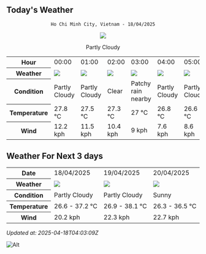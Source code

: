 ## Today's Weather
<div align="center">

`Ho Chi Minh City, Vietnam - 18/04/2025`

<img src="https://cdn.weatherapi.com/weather/64x64/day/116.png"/>

Partly Cloudy 

</div>


<table>
    <tr>
        <th>Hour</th>
          <td>00:00</div>   <td>01:00</div>   <td>02:00</div>   <td>03:00</div>   <td>04:00</div>   <td>05:00</div>   <td>06:00</div>   <td>07:00</div>   <td>08:00</div>   <td>09:00</div>   <td>10:00</div>   <td>$${\color{red}11:00}$$</td>   <td>12:00</div>   <td>13:00</div>   <td>14:00</div>   <td>15:00</div>   <td>16:00</div>   <td>17:00</div>   <td>18:00</div>   <td>19:00</div>   <td>20:00</div>   <td>21:00</div>   <td>22:00</div>   <td>23:00</div> 
    </tr>
    <tr>
        <th>Weather</th>
        <td><img src="https://cdn.weatherapi.com/weather/64x64/night/116.png"></img></td><td><img src="https://cdn.weatherapi.com/weather/64x64/night/116.png"></img></td><td><img src="https://cdn.weatherapi.com/weather/64x64/night/113.png"></img></td><td><img src="https://cdn.weatherapi.com/weather/64x64/night/176.png"></img></td><td><img src="https://cdn.weatherapi.com/weather/64x64/night/116.png"></img></td><td><img src="https://cdn.weatherapi.com/weather/64x64/night/116.png"></img></td><td><img src="https://cdn.weatherapi.com/weather/64x64/day/116.png"></img></td><td><img src="https://cdn.weatherapi.com/weather/64x64/day/116.png"></img></td><td><img src="https://cdn.weatherapi.com/weather/64x64/day/119.png"></img></td><td><img src="https://cdn.weatherapi.com/weather/64x64/day/176.png"></img></td><td><img src="https://cdn.weatherapi.com/weather/64x64/day/176.png"></img></td><td><img src="https://cdn.weatherapi.com/weather/64x64/day/116.png"></img></td><td><img src="https://cdn.weatherapi.com/weather/64x64/day/116.png"></img></td><td><img src="https://cdn.weatherapi.com/weather/64x64/day/116.png"></img></td><td><img src="https://cdn.weatherapi.com/weather/64x64/day/116.png"></img></td><td><img src="https://cdn.weatherapi.com/weather/64x64/day/116.png"></img></td><td><img src="https://cdn.weatherapi.com/weather/64x64/day/113.png"></img></td><td><img src="https://cdn.weatherapi.com/weather/64x64/day/113.png"></img></td><td><img src="https://cdn.weatherapi.com/weather/64x64/day/113.png"></img></td><td><img src="https://cdn.weatherapi.com/weather/64x64/night/113.png"></img></td><td><img src="https://cdn.weatherapi.com/weather/64x64/night/113.png"></img></td><td><img src="https://cdn.weatherapi.com/weather/64x64/night/116.png"></img></td><td><img src="https://cdn.weatherapi.com/weather/64x64/night/116.png"></img></td><td><img src="https://cdn.weatherapi.com/weather/64x64/night/116.png"></img></td>
    </tr>
    <tr>
        <th>Condition</th>
        <td width="200px">Partly Cloudy </td><td width="200px">Partly Cloudy </td><td width="200px">Clear </td><td width="200px">Patchy rain nearby</td><td width="200px">Partly Cloudy </td><td width="200px">Partly Cloudy </td><td width="200px">Partly Cloudy </td><td width="200px">Partly Cloudy </td><td width="200px">Cloudy </td><td width="200px">Patchy rain nearby</td><td width="200px">Patchy rain nearby</td><td width="200px">Partly cloudy</td><td width="200px">Partly Cloudy </td><td width="200px">Partly Cloudy </td><td width="200px">Partly Cloudy </td><td width="200px">Partly Cloudy </td><td width="200px">Sunny</td><td width="200px">Sunny</td><td width="200px">Sunny</td><td width="200px">Clear </td><td width="200px">Clear </td><td width="200px">Partly Cloudy </td><td width="200px">Partly Cloudy </td><td width="200px">Partly Cloudy </td>
    </tr>
    <tr>
        <th>Temperature</th>
        <td>27.8 °C</td><td>27.5 °C</td><td>27.3 °C</td><td>27 °C</td><td>26.8 °C</td><td>26.6 °C</td><td>26.6 °C</td><td>28 °C</td><td>29.7 °C</td><td>31.7 °C</td><td>33.6 °C</td><td>32.2 °C</td><td>36.1 °C</td><td>36.6 °C</td><td>37 °C</td><td>37.2 °C</td><td>36.5 °C</td><td>34 °C</td><td>31.1 °C</td><td>29.4 °C</td><td>28.9 °C</td><td>28.6 °C</td><td>28.4 °C</td><td>28.2 °C</td>
    </tr>
    <tr>
        <th>Wind</th>
        <td>12.2 kph</td><td>11.5 kph</td><td>10.4 kph</td><td>9 kph</td><td>7.6 kph</td><td>8.6 kph</td><td>8.3 kph</td><td>9.7 kph</td><td>9 kph</td><td>7.9 kph</td><td>6.5 kph</td><td>5.8 kph</td><td>6.8 kph</td><td>9 kph</td><td>11.2 kph</td><td>13.7 kph</td><td>16.9 kph</td><td>20.2 kph</td><td>19.8 kph</td><td>18 kph</td><td>16.6 kph</td><td>15.1 kph</td><td>14 kph</td><td>12.2 kph</td>
    </tr>
</table>


## Weather For Next 3 days


<table>
    <tr>
        <th>Date</th>
        <td>18/04/2025</td><td>19/04/2025</td><td>20/04/2025</td>
    </tr>
    <tr>
        <th>Weather</th>
        <td><img src="https://cdn.weatherapi.com/weather/64x64/day/116.png"></img></td><td><img src="https://cdn.weatherapi.com/weather/64x64/day/116.png"></img></td><td><img src="https://cdn.weatherapi.com/weather/64x64/day/113.png"></img></td>
    </tr>
    <tr>
        <th>Condition</th>
        <td width="200px">Partly Cloudy </td><td width="200px">Partly Cloudy </td><td width="200px">Sunny</td>
    </tr>
    <tr>
        <th>Temperature</th>
        <td>26.6 -  37.2 °C</td><td>26.9 -  38.1 °C</td><td>26.3 -  36.5 °C</td>
    </tr>
    <tr>
        <th>Wind</th>
        <td>20.2 kph</td><td>22.3 kph</td><td>22.7 kph</td>
    </tr>
</table>


*Updated at: 2025-04-18T04:03:09Z*

![Alt](https://repobeats.axiom.co/api/embed/7d451ae2cdef1648d2e14e5cc714356b2ebae209.svg "Repobeats analytics image")